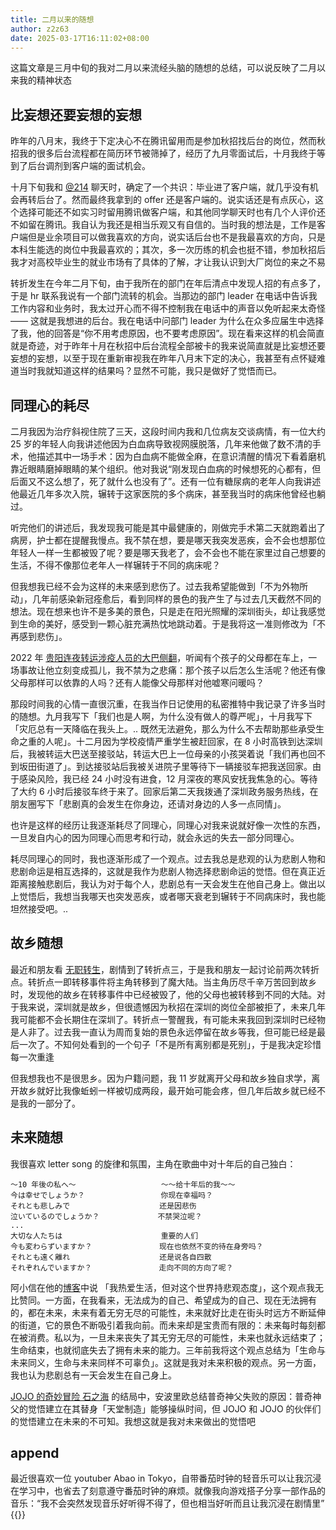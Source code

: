 ```yaml
---
title: 二月以来的随想
author: z2z63
date: 2025-03-17T16:11:02+08:00
---
```


这篇文章是三月中旬的我对二月以来流经头脑的随想的总结，可以说反映了二月以来我的精神状态

## 比妄想还要妄想的妄想
<!--more-->
昨年的八月末，我终于下定决心不在腾讯留用而是参加秋招找后台的岗位，然而秋招我的很多后台流程都在简历环节被筛掉了，经历了九月零面试后，十月我终于等到了后台调剂到客户端的面试机会。  

十月下旬我和 [@214](https://www.214polaris.top/) 聊天时，确定了一个共识：毕业进了客户端，就几乎没有机会再转后台了。然而最终我拿到的 offer 还是客户端的。说实话还是有点灰心，这个选择可能还不如实习时留用腾讯做客户端，和其他同学聊天时也有几个人评价还不如留在腾讯。我自认为我还是相当乐观又有自信的。当时我的想法是，工作是客户端但是业余项目可以做我喜欢的方向，说实话后台也不是我最喜欢的方向，只是本科生能选的岗位中我最喜欢的；其次，多一次历练的机会也挺不错，参加秋招后我才对高校毕业生的就业市场有了具体的了解，才让我认识到大厂岗位的来之不易

转折发生在今年二月下旬，由于我所在的部门在年后清点中发现人招的有点多了，于是 hr 联系我说有一个部门流转的机会。当那边的部门 leader 在电话中告诉我工作内容和业务时，我太过开心而不得不控制我在电话中的声音以免听起来太奇怪 —— 这就是我想进的后台。我在电话中问部门 leader 为什么在众多应届生中选择了我，他的回答是“你不用考虑原因，也不要考虑原因”。现在看来这样的机会简直就是奇迹，对于昨年十月在秋招中后台流程全部被卡的我来说简直就是比妄想还要妄想的妄想，以至于现在重新审视我在昨年八月末下定的决心，我甚至有点怀疑难道当时我就知道这样的结果吗？显然不可能，我只是做好了觉悟而已。

## 同理心的耗尽

二月我因为治疗斜视住院了三天，这段时间内我和几位病友交谈病情，有一位大约 25 岁的年轻人向我讲述他因为白血病导致视网膜脱落，几年来他做了数不清的手术，他描述其中一场手术：因为白血病不能做全麻，在意识清醒的情况下看着磨机靠近眼睛磨掉眼睛的某个组织。他对我说“刚发现白血病的时候想死的心都有，但后面又不这么想了，死了就什么也没有了”。还有一位有糖尿病的老年人向我讲述他最近几年多次入院，辗转于这家医院的多个病床，甚至我当时的病床他曾经也躺过。

听完他们的讲述后，我发现我可能是其中最健康的，刚做完手术第二天就跑着出了病房，护士都在提醒我慢点。我不禁在想，要是哪天我突发恶疾，会不会也想那位年轻人一样一生都被毁了呢？要是哪天我老了，会不会也不能在家里过自己想要的生活，不得不像那位老年人一样辗转于不同的病床呢？

但我想我已经不会为这样的未来感到悲伤了。过去我希望能做到「不为外物所动」，几年前感染新冠痊愈后，看到同样的景色的我产生了与过去几天截然不同的想法。现在想来也许不是多美的景色，只是走在阳光照耀的深圳街头，却让我感觉到生命的美好，感受到一颗心脏充满热忱地跳动着。于是我将这一准则修改为「不再感到悲伤」。

2022 年 [贵阳连夜转运涉疫人员的大巴侧翻](https://baike.baidu.com/item/9%C2%B718%E4%B8%89%E8%8D%94%E9%AB%98%E9%80%9F%E5%AE%A2%E8%BD%A6%E4%BE%A7%E7%BF%BB%E4%BA%8B%E6%95%85/62001575)，听闻有个孩子的父母都在车上，一场事故让他立刻变成孤儿，我不禁为之悲痛：那个孩子以后怎么生活呢？他还有像父母那样可以依靠的人吗？还有人能像父母那样对他嘘寒问暖吗？

那段时间我的心情一直很沉重，在我当作日记使用的私密推特中我记录了许多当时的随想。九月我写下「我们也是人啊，为什么没有做人的尊严呢」，十月我写下「灾厄总有一天降临在我头上。.. 既然无法避免，那么为什么不去帮助那些承受生命之重的人呢」。十二月因为学校疫情严重学生被赶回家，在 8 小时高铁到达深圳后，我被转运大巴送至接驳站，转运大巴上一位母亲的小孩哭着说「我们再也回不到坂田街道了」。到达接驳站后我被关进院子里等待下一辆接驳车把我送回家。由于感染风险，我已经 24 小时没有进食，12 月深夜的寒风安抚我焦急的心。等待了大约 6 小时后接驳车终于来了。回家后第二天我拨通了深圳政务服务热线，在朋友圈写下「悲剧真的会发生在你身边，还请对身边的人多一点同情」。

也许是这样的经历让我逐渐耗尽了同理心，同理心对我来说就好像一次性的东西，一旦发自内心的因为同理心而思考和行动，就会永远的失去一部分同理心。

耗尽同理心的同时，我也逐渐形成了一个观点。过去我总是悲观的认为悲剧人物和悲剧命运是相互选择的，这就是我作为悲剧人物选择悲剧命运的觉悟。但在真正近距离接触悲剧后，我认为对于每个人，悲剧总有一天会发生在他自己身上。做出以上觉悟后，我想当我哪天也突发恶疾，或者哪天衰老到辗转于不同病床时，我也能坦然接受吧。..

## 故乡随想

最近和朋友看 [无职转生](https://zh.moegirl.org.cn/%E6%97%A0%E8%81%8C%E8%BD%AC%E7%94%9F%EF%BD%9E%E5%88%B0%E4%BA%86%E5%BC%82%E4%B8%96%E7%95%8C%E5%B0%B1%E6%8B%BF%E5%87%BA%E7%9C%9F%E6%9C%AC%E4%BA%8B%EF%BD%9E)，剧情到了转折点三，于是我和朋友一起讨论前两次转折点。转折点一即转移事件将主角转移到了魔大陆。当主角历尽千辛万苦回到故乡时，发现他的故乡在转移事件中已经被毁了，他的父母也被转移到不同的大陆。对于我来说，深圳就是故乡，但很遗憾因为秋招在深圳的岗位全部被拒了，未来几年我可能都不会长期住在深圳了。转折点一警醒我，有可能未来我回到深圳时已经物是人非了。过去我一直认为周而复始的景色永远停留在故乡等我，但可能已经是最后一次了。不知何处看到的一个句子「不是所有离别都是死别」，于是我决定珍惜每一次重逢

但我想我也不是很思乡。因为户籍问题，我 11 岁就离开父母和故乡独自求学，离开故乡就好比我像蚯蚓一样被切成两段，最开始可能会疼，但几年后故乡就已经不是我的一部分了。

## 未来随想

我很喜欢 letter song 的旋律和氛围，主角在歌曲中对十年后的自己独白：

```text
～10 年後の私へ～                   ～～给十年后的我～～
今は幸せでしょうか？                 你现在幸福吗？
それとも悲しみで                    还是因悲伤
泣いているのでしょうか？             不禁哭泣呢？
...
大切な人たちは                      重要的人们
今も変わらずいますか？               现在也依然不变的待在身旁吗？
それとも遠く離れ                    还是说各自四散
それぞれんでいますか？               走向不同的方向了呢？
```

阿小信在他的[博客](https://blog.axiaoxin.com/post/2024-summary/)中说 「我热爱生活，但对这个世界持悲观态度」，这个观点我无比赞同。一方面，在我看来，无法成为的自己、希望成为的自己、现在无法拥有的，都在未来，未来有着无穷无尽的可能性，未来就好比走在街头时远方不断延伸的街道，它的景色不断吸引着我向前。而未来却是宝贵而有限的：未来每时每刻都在被消费。私以为，一旦未来丧失了其无穷无尽的可能性，未来也就永远结束了；生命结束，也就彻底失去了拥有未来的能力。三年前我将这个观点总结为「生命与未来同义，生命与未来同样不可辜负」。这就是我对未来积极的观点。另一方面，我也认为悲剧总有一天会发生在自己身上。

[JOJO 的奇妙冒险 石之海](https://zh.moegirl.org.cn/zh-hk/%E7%9F%B3%E4%B9%8B%E6%B5%B7) 的结局中，安波里欧总结普奇神父失败的原因：普奇神父的觉悟建立在其替身「天堂制造」能够操纵时间，但 JOJO 和 JOJO 的伙伴们的觉悟建立在未来的不可知。我想这就是我对未来做出的觉悟吧

## append

最近很喜欢一位 youtuber Abao in Tokyo，自带番茄时钟的轻音乐可以让我沉浸在学习中，也省去了刻意遵守番茄时钟的麻烦。就像我向游戏搭子分享一部作品的音乐：“我不会突然发现音乐好听得不得了，但也相当好听而且让我沉浸在剧情里”
{{<youtube ATOPZqUfzUo>}}
